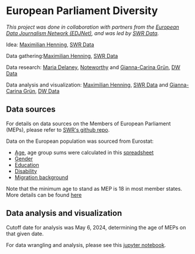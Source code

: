 # European Parliament Diversity

*This project was done in collaboration with partners from the [European Data Journalism Network (EDJNet)](), and was led by [SWR Data](https://twitter.com/SWRdata).*

Idea: [Maximilian Henning](https://twitter.com/zarasophos), [SWR Data](https://twitter.com/SWRdata)

Data gathering:[Maximilian Henning](https://twitter.com/zarasophos), [SWR Data](https://twitter.com/SWRdata)

Data research: [Maria Delaney](https://twitter.com/mhdelaney), [Noteworthy](https://twitter.com/noteworthy_ie) and [Gianna-Carina Grün](https://twitter.com/giannagruen), [DW Data](https://dw.com/data) 

Data analysis and visualization: [Maximilian Henning](https://twitter.com/zarasophos), [SWR Data](https://twitter.com/SWRdata) and [Gianna-Carina Grün](https://twitter.com/giannagruen), [DW Data](https://dw.com/data) 

## Data sources

For details on data sources on the Members of European Parliament (MEPs), please refer to [SWR's github repo](https://github.com/SWRdata/p081_euparlament_divers).

Data on the European population was sourced from Eurostat:

* [Age](https://doi.org/10.2908/DEMO_PJAN), age group sums were calculated in this [spreadsheet](https://docs.google.com/spreadsheets/d/1bMtbgM0zg6XOFjVIvyIuwnBzbCjB4gX6LCWZnOWZSjA/edit?usp=sharing)
* [Gender](https://doi.org/10.2908/DEMO_PJAN)
* [Education](https://doi.org/10.2908/EDAT_LFS_9903)
* [Disability](https://doi.org/10.2908/HLTH_SILC_12)
* [Migration background](https://doi.org/10.2908/MIGR_POP3CTB)

Note that the minimum age to stand as MEP is 18 in most member states. More details can be found [here](https://www.europarl.europa.eu/RegData/etudes/ATAG/2023/749766/EPRS_ATA(2023)749766_EN.pdf)

## Data analysis and visualization

Cutoff date for analysis was May 6, 2024, determining the age of MEPs on that given date.

For data wrangling and analysis, please see this [jupyter notebook](https://github.com/dw-data/eu-mep/blob/main/Analysis_CurrentParliament.ipynb).

